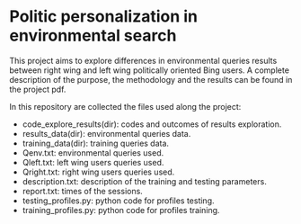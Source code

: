 # Politic personalization in environmental search
This project aims to explore differences in environmental queries results between right wing and left wing politically oriented Bing users. A complete description of the purpose, the methodology and the results can be found in the project pdf.

In this repository are collected the files used along the project:
- code_explore_results(dir): codes and outcomes of results exploration.
- results_data(dir): environmental queries data.
- training_data(dir): training queries data.
- Qenv.txt: environmental queries used.
- Qleft.txt: left wing users queries used.
- Qright.txt: right wing users queries used.
- description.txt: description of the training and testing parameters.
- report.txt: times of the sessions.
- testing_profiles.py: python code for profiles testing.
- training_profiles.py: python code for profiles training.

